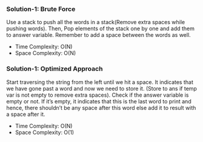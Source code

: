 ### Solution-1: Brute Force
Use a stack to push all the words in a stack(Remove extra spaces while pushing words). Then, Pop elements of the stack one by one and add them to answer variable. Remember to add a space between the words as well. 
- Time Complexity: O(N)
- Space Complexity: O(N)

### Solution-1: Optimized Approach
Start traversing the string from the left until we hit a space. It indicates that we have gone past a word and now we need to store it. (Store to ans if temp var is not empty to remove extra spaces).
Check if the answer variable is empty or not. If it’s empty, it indicates that this is the last word to print and hence, there shouldn’t be any space after this word else add it to result with a space after it.
- Time Complexity: O(N)
- Space Complexity: O(1)
